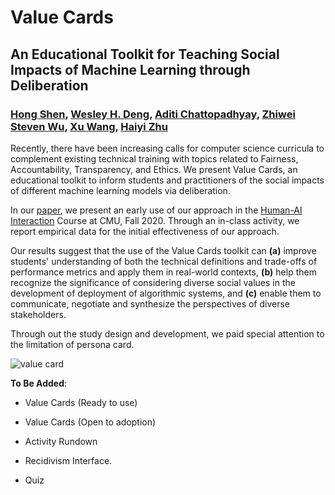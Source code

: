 # Value Cards

## An Educational Toolkit for Teaching Social Impacts of Machine Learning through Deliberation

### [Hong Shen](https://www.andrew.cmu.edu/user//hongs/), [Wesley H. Deng](https://www.wesleydeng.com/), [Aditi Chattopadhyay](https://www.linkedin.com/in/aditi-chattopadhyay/), [Zhiwei Steven Wu](https://zstevenwu.com/), [Xu Wang](http://www.cs.cmu.edu/~xuwang/), [Haiyi Zhu](https://haiyizhu.com/)


Recently, there have been increasing calls for computer science curricula to complement existing technical training with topics related to Fairness, Accountability, Transparency, and Ethics. We present Value Cards, an educational toolkit to inform students and practitioners of the social impacts of different machine learning models via deliberation. 

In our [paper](https://arxiv.org/abs/2010.11411), we present an early use of our approach in the [Human-AI Interaction](https://haiicmu.github.io/) Course at CMU, Fall 2020. Through an in-class activity, we report empirical data for the initial effectiveness of our approach. 

Our results suggest that the use of the Value Cards toolkit can **(a)** improve students' understanding of both the technical definitions and trade-offs of performance metrics and apply them in real-world contexts, **(b)** help them recognize the significance of considering diverse social values in the development of deployment of algorithmic systems, and **(c)** enable them to communicate, negotiate and synthesize the perspectives of diverse stakeholders.

Through out the study design and development, we paid special attention to the limitation of persona card.

![value card](https://github.com/WesDeng/ValueCards/blob/main/Value%20Card.jpg)

**To Be Added**:

- Value Cards (Ready to use)

- Value Cards (Open to adoption)

- Activity Rundown

- Recidivism Interface.

- Quiz
